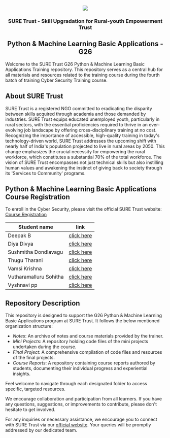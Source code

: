 <!-- PROJECT LOGO -->
<br />

<div align="center">
   <img src='https://user-images.githubusercontent.com/73131499/166115643-d3187f47-d38f-41b2-ae42-5ecbbc60de14.png' />


<h3 align="center">SURE Trust - Skill Upgradation for Rural-youth Empowerment Trust</h3>
  <h2>  Python & Machine Learning Basic Applications - G26 </h2>
</div>

Welcome to the SURE Trust G26 Python & Machine Learning Basic Applications Training repository. This repository serves as a central hub for all materials and resources related to the training course during the fourth batch of training Cyber Security Training course.

## About SURE Trust

SURE Trust is a registered NGO committed to eradicating the disparity between skills acquired through academia and those demanded by industries. SURE Trust equips educated unemployed youth, particularly in rural sectors, with the essential proficiencies required to thrive in an ever-evolving job landscape by offering cross-disciplinary training at no cost. Recognizing the importance of accessible, high-quality training in today's technology-driven world, SURE Trust addresses the upcoming shift with nearly half of India's population projected to live in rural areas by 2050. This change emphasizes the crucial necessity for empowering the rural workforce, which constitutes a substantial 70% of the total workforce. The vision of SURE Trust encompasses not just technical skills but also instilling human values and awakening the instinct of giving back to society through its 'Services to Community' programs. 

## Python & Machine Learning Basic Applications Course Registration

To enroll in the Cyber Security, please visit the official SURE Trust website: [Course Registration](https://suretrustforruralyouth.com/courses/43)


|Student name|link|
|------------|----|
|Deepak B|[click here](link)|
|Diya Divya|[click here](https://github.com/sure-trust/G26_Python/blob/main/Course%20Reports/B.Divya.md)|
|Sushmitha Dondlavagu|[click here](https://github.com/sure-trust/G26_Python/blob/main/Course%20Reports/dondlavagusushmitha.md)|
|Thugu Tharani|[click here](https://github.com/sure-trust/G26_Python/blob/main/Course%20Reports/Thugu%20Tharani.md)|
|Vamsi Krishna|[click here](https://github.com/sure-trust/G26_Python/blob/main/Course%20Reports/CHOPPA%20VAMSI%20KRISHNA.md)|
|Vutharamalluru Sohitha|[click here](https://github.com/sure-trust/G26_Python/blob/main/Course%20Reports/Vutharamalluru%20Sohitha.md)|
|Vyshnavi pp|[click here](link)|

## Repository Description

This repository is designed to support the G26 Python & Machine Learning Basic Applications program at SURE Trust. It follows the below mentioned organization structure:

- *Notes*: An archive of  notes and course materials provided by the trainer.
- *Mini Projects*: A repository holding code files of the mini projects undertaken during the course.
- *Final Project*: A comprehensive compilation of code files and resources of the final projects.
- *Course Reports*: A repository containing course reports authored by students, documenting their individual progress and experiential insights.

Feel welcome to navigate through each designated folder to access specific, targeted resources. 

We encourage collaboration and participation from all learners. If you have any questions, suggestions, or improvements to contribute, please don't hesitate to get involved.

For any inquiries or necessary assistance, we encourage you to connect with SURE Trust via our [official website](https://suretrustforruralyouth.com/). Your queries will be promptly addressed by our dedicated team.
